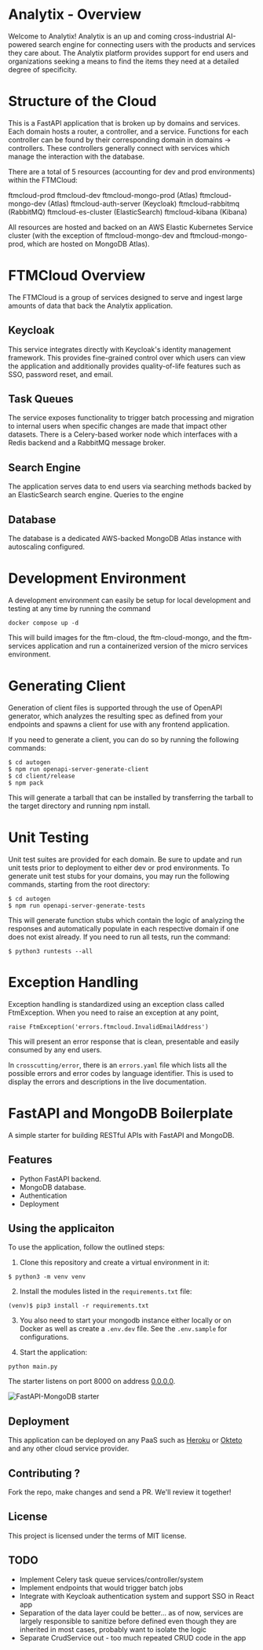 # Analytix - Overview
Welcome to Analytix! Analytix is an up and coming cross-industrial AI-powered search engine for connecting users with the products and services they care about. The Analytix platform provides support for end users and organizations seeking a means to find the items they need at a detailed degree of specificity.

# Structure of the Cloud
This is a FastAPI application that is broken up by domains and services. Each domain hosts a router, a controller,
and a service. Functions for each controller can be found by their corresponding domain in domains -> controllers. These controllers generally connect with services which manage the interaction with the database. 

There are a total of 5 resources (accounting for dev and prod environments) within the FTMCloud:

ftmcloud-prod
ftmcloud-dev
ftmcloud-mongo-prod (Atlas)
ftmcloud-mongo-dev (Atlas)
ftmcloud-auth-server (Keycloak)
ftmcloud-rabbitmq (RabbitMQ)
ftmcloud-es-cluster (ElasticSearch)
ftmcloud-kibana (Kibana)

All resources are hosted and backed on an AWS Elastic Kubernetes Service cluster (with the exception of ftmcloud-mongo-dev 
and ftmcloud-mongo-prod, which are hosted on MongoDB Atlas).

# FTMCloud Overview
The FTMCloud is a group of services designed to serve and ingest large amounts of data that back the Analytix
application. 

## Keycloak
This service integrates directly with Keycloak's identity management framework. This provides fine-grained control over
which users can view the application and additionally provides quality-of-life features such as SSO, password reset, and
email.

## Task Queues
The service exposes functionality to trigger batch processing and migration to internal users when specific changes are
made that impact other datasets. There is a Celery-based worker node which interfaces with a Redis backend and a RabbitMQ
message broker.

## Search Engine
The application serves data to end users via searching methods backed by an ElasticSearch search engine. Queries to the
engine

## Database
The database is a dedicated AWS-backed MongoDB Atlas instance with autoscaling configured. 

# Development Environment
A development environment can easily be setup for local development and testing at any time by running
the command

```commandline
docker compose up -d
```

This will build images for the ftm-cloud, the ftm-cloud-mongo, and the ftm-services application and run a containerized
version of the micro services environment.

# Generating Client
Generation of client files is supported through the use of OpenAPI generator, which analyzes the resulting spec as defined
from your endpoints and spawns a client for use with any frontend application.

If you need to generate a client, you can do so by running the following commands:

```console
$ cd autogen
$ npm run openapi-server-generate-client
$ cd client/release
$ npm pack
```

This will generate a tarball that can be installed by transferring the tarball to the
target directory and running npm install.

# Unit Testing
Unit test suites are provided for each domain. Be sure to update and run unit tests prior to deployment to
either dev or prod environments. To generate unit test stubs for your domains, you may run the following commands, starting
from the root directory:

```console
$ cd autogen
$ npm run openapi-server-generate-tests
```

This will generate function stubs which contain the logic of analyzing the responses and automatically populate in each
respective domain if one does not exist already. If you need to run all tests, run the command:

```console
$ python3 runtests --all
```

# Exception Handling
Exception handling is standardized using an exception class called FtmException. When you need to raise an exception
at any point,

```console
raise FtmException('errors.ftmcloud.InvalidEmailAddress')
```

This will present an error response that is clean, presentable and easily consumed by any end users.

In ```crosscutting/error```, there is an ```errors.yaml``` file which lists all the possible errors and error codes by 
language identifier. This is used to display the errors and descriptions in the live documentation.

# FastAPI and MongoDB Boilerplate

A simple starter for building RESTful APIs with FastAPI and MongoDB. 

## Features

+ Python FastAPI backend.
+ MongoDB database.
+ Authentication
+ Deployment

## Using the applicaiton

To use the application, follow the outlined steps:

1. Clone this repository and create a virtual environment in it:

```console
$ python3 -m venv venv
```

2. Install the modules listed in the `requirements.txt` file:

```console
(venv)$ pip3 install -r requirements.txt
```
3. You also need to start your mongodb instance either locally or on Docker as well as create a `.env.dev` file. See the `.env.sample` for configurations.

4. Start the application:

```console
python main.py
```


The starter listens on port 8000 on address [0.0.0.0](0.0.0.0:8080). 

![FastAPI-MongoDB starter](https://user-images.githubusercontent.com/31009679/165318867-4a0504d5-1fd0-4adc-8df9-db2ff3c0c3b9.png)

## Deployment

This application can be deployed on any PaaS such as [Heroku](https://heroku.com) or [Okteto](https://okteto) and any other cloud service provider.

## Contributing ?


Fork the repo, make changes and send a PR. We'll review it together!

## License

This project is licensed under the terms of MIT license.


## TODO
* Implement Celery task queue services/controller/system
* Implement endpoints that would trigger batch jobs
* Integrate with Keycloak authentication system and support SSO in React app
* Separation of the data layer could be better... as of now, services are largely responsible to sanitize before defined
  even though they are inherited in most cases, probably want to isolate the logic
* Separate CrudService out - too much repeated CRUD code in the app